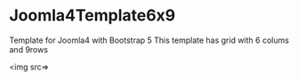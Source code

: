 # Joomla4Template6x9
Template for Joomla4 with Bootstrap 5
This template has grid with 6 colums and 9rows

<img src=>
